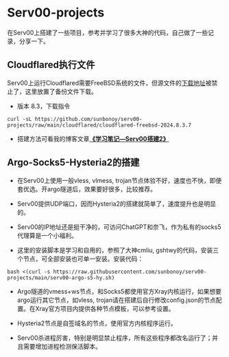 # Serv00-projects

在Serv00上搭建了一些项目，参考并学习了很多大神的代码，自己做了一些记录，分享一下。

## Cloudflared执行文件

Serv00上运行Cloudflared需要FreeBSD系统的文件，但源文件的[下载地址](https://cloudflared.bowring.uk/binaries/)被禁止了，这里放置了备份文件下载。

- 版本 8.3，下载指令

```
curl -sL https://github.com/sunbonoy/serv00-projects/raw/main/cloudflared/cloudflared-freebsd-2024.8.3.7
```

- 搭建方法可看我的博客文章[**《学习笔记—Serv00搭建2》**](https://boblog.us.kg/post/xue-xi-bi-ji--Serv00-da-jian-2.html)



## Argo-Socks5-Hysteria2的搭建

- 在Serv00上使用一般vless, vlmess, trojan节点体验不好，速度也不快，即便套优选。开argo隧道后，效果要好很多，比较推荐。

- Serv00提供UDP端口，因而Hysteria2的搭建就简单了，速度提升也是明显的。

- Serv00的IP地址还是挺干净的，可访问ChatGPT和奈飞，作为私有的socks5代理算是一个小福利。

- 这里的安装脚本是学习和自用的，参照了大神cmliu, gshtwy的代码，安装三个节点，可全部安装也可单一安装。安装代码：

```
bash <(curl -s https://raw.githubusercontent.com/sunbonoy/serv00-projects/main/serv00-argo-s5-hy.sh)
```

- Argo隧道的vmess+ws节点，和Socks5都使用官方Xray内核运行，如果想要argo运行其它节点，如vless, trojan请在搭建后自行修改config.json的节点配置。在Xray官方项目内提供各种节点模板，可以参考设置。

- Hysteria2节点是自签域名的节点，使用官方内核程序运行。

- Serv00杀进程厉害，特别是明显禁止程序，所有这些程序都改名运行了；并且需要增加进程检测保活脚本。
